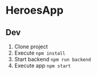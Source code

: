 # HeroesApp

## Dev

1. Clone project
2. Execute ```npm install```
3. Start backend ```npm run backend```
4. Execute app ```npm start```
